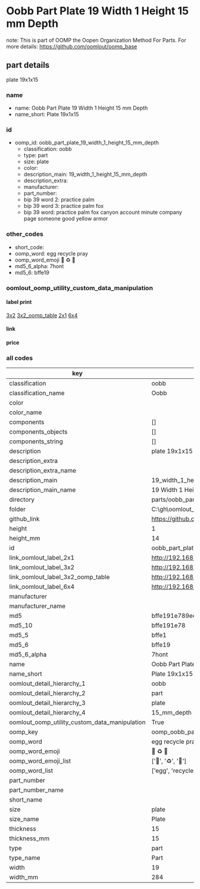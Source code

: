 # Oobb Part Plate 19 Width 1 Height 15 mm Depth  

note: This is part of OOMP the Oopen Organization Method For Parts. For more details: https://github.com/oomlout/oomp_base

##  part details
  



plate 19x1x15



### name
* name: Oobb Part Plate 19 Width 1 Height 15 mm Depth
* name_short: Plate 19x1x15 
### id
* oomp_id: oobb_part_plate_19_width_1_height_15_mm_depth
  * classification: oobb
  * type: part
  * size: plate
  * color: 
  * description_main: 19_width_1_height_15_mm_depth
  * description_extra: 
  * manufacturer: 
  * part_number: 
  * bip 39 word 2: practice palm
  * bip 39 word 3: practice palm fox
  * bip 39 word: practice palm fox canyon account minute company page someone good yellow armor

### other_codes
* short_code: 
* oomp_word: egg recycle pray
* oomp_word_emoji :egg: :recycle: :pray:
* md5_6_alpha: 7hont
* md5_6: bffe19






### oomlout_oomp_utility_custom_data_manipulation
#### label print
[3x2](http://192.168.1.245:1112/?label=oomp%207hont)
[3x2_oomp_table](http://192.168.1.108:1112/?label=oomp%207hont)
[2x1](http://192.168.1.242:1112/?label=oomp%207hont)
[6x4](http://192.168.1.55:1112/?label=oomp%207hont)    

#### link

                              

#### price







### all codes 
| key | value |  
| --- | --- |  
| classification | oobb |  
| classification_name | Oobb |  
| color |  |  
| color_name |  |  
| components | [] |  
| components_objects | [] |  
| components_string | [] |  
| description | plate 19x1x15 |  
| description_extra |  |  
| description_extra_name |  |  
| description_main | 19_width_1_height_15_mm_depth |  
| description_main_name | 19 Width 1 Height 15 mm Depth |  
| directory | parts/oobb_part_plate_19_width_1_height_15_mm_depth |  
| folder | C:\gh\oomlout_oobb_version_4_generated_parts\things\oobb_part_plate_19_width_1_height_15_mm_depth |  
| github_link | https://github.com/oomlout/oomlout_oomp_part_src/tree/main/parts/oobb_part_plate_19_width_1_height_15_mm_depth |  
| height | 1 |  
| height_mm | 14 |  
| id | oobb_part_plate_19_width_1_height_15_mm_depth |  
| link_oomlout_label_2x1 | http://192.168.1.242:1112/?label=oomp%207hont |  
| link_oomlout_label_3x2 | http://192.168.1.245:1112/?label=oomp%207hont |  
| link_oomlout_label_3x2_oomp_table | http://192.168.1.108:1112/?label=oomp%207hont |  
| link_oomlout_label_6x4 | http://192.168.1.55:1112/?label=oomp%207hont |  
| manufacturer |  |  
| manufacturer_name |  |  
| md5 | bffe191e789ee5d23500c21cb8a7d54b |  
| md5_10 | bffe191e78 |  
| md5_5 | bffe1 |  
| md5_6 | bffe19 |  
| md5_6_alpha | 7hont |  
| name | Oobb Part Plate 19 Width 1 Height 15 mm Depth |  
| name_short | Plate 19x1x15  |  
| oomlout_detail_hierarchy_1 | oobb |  
| oomlout_detail_hierarchy_2 | part |  
| oomlout_detail_hierarchy_3 | plate |  
| oomlout_detail_hierarchy_4 | 15_mm_depth |  
| oomlout_oomp_utility_custom_data_manipulation | True |  
| oomp_key | oomp_oobb_part_plate_19_width_1_height_15_mm_depth |  
| oomp_word | egg recycle pray |  
| oomp_word_emoji | :egg: :recycle: :pray: |  
| oomp_word_emoji_list | [':egg:', ':recycle:', ':pray:'] |  
| oomp_word_list | ['egg', 'recycle', 'pray'] |  
| part_number |  |  
| part_number_name |  |  
| short_name |  |  
| size | plate |  
| size_name | Plate |  
| thickness | 15 |  
| thickness_mm | 15 |  
| type | part |  
| type_name | Part |  
| width | 19 |  
| width_mm | 284 |  
